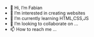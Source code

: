 - 👋 Hi, I’m Fabian
- 👀 I’m interested in creating websites
- 🌱 I’m currently learning HTML,CSS,JS
- 💞️ I’m looking to collaborate on ...
- 📫 How to reach me ...

<!---
Mrsfab09/Mrsfab09 is a ✨ special ✨ repository because its `README.md` (this file) appears on your GitHub profile.
You can click the Preview link to take a look at your changes.
--->
